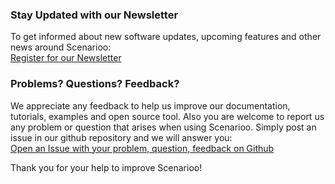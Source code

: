 ### Stay Updated with our Newsletter

To get informed about new software updates, upcoming features and other news around Scenarioo:<br/>
<a href="https://groups.google.com/forum/#!forum/scenarioo-news/join" target="_blank">Register for our Newsletter</a>

### Problems? Questions? Feedback?

We appreciate any feedback to help us improve our documentation, tutorials, examples and open source tool.
Also you are welcome to report us any problem or question that arises when using Scenarioo.
Simply post an issue in our github repository and we will answer you:<br/>
<a href="https://github.com/scenarioo/scenarioo/issues/new?labels=feedback" target="_blank">Open an Issue with your problem, question, feedback on Github</a>

Thank you for your help to improve Scenarioo!
